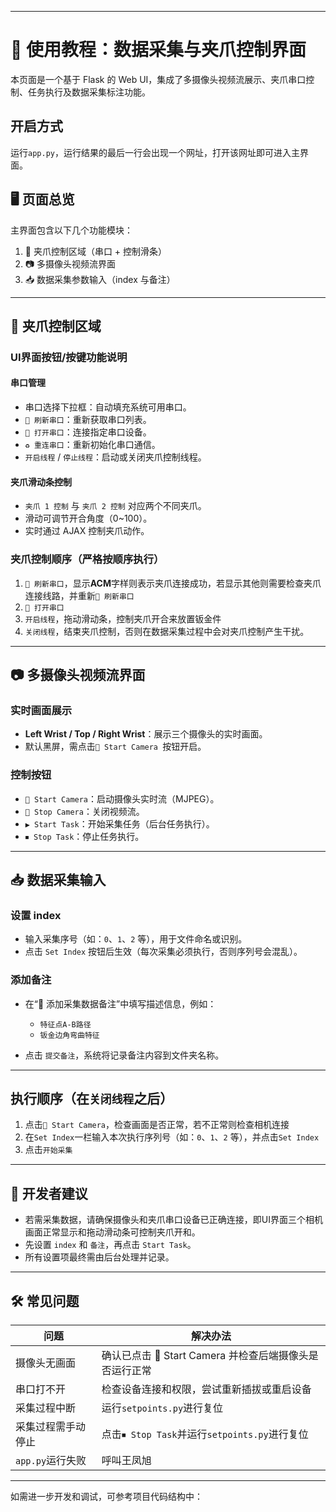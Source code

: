 
---

# 🧭 使用教程：数据采集与夹爪控制界面

本页面是一个基于 Flask 的 Web UI，集成了多摄像头视频流展示、夹爪串口控制、任务执行及数据采集标注功能。

## 开启方式
运行`app.py`，运行结果的最后一行会出现一个网址，打开该网址即可进入主界面。

## 🖥 页面总览

主界面包含以下几个功能模块：

1. 🤖 夹爪控制区域（串口 + 控制滑条）
2. 📷 多摄像头视频流界面
3. 📥 数据采集参数输入（index 与备注）

---

## 🤖 夹爪控制区域

### UI界面按钮/按键功能说明
#### 串口管理

* 串口选择下拉框：自动填充系统可用串口。
* `🔄 刷新串口`：重新获取串口列表。
* `🔌 打开串口`：连接指定串口设备。
* `♻️ 重连串口`：重新初始化串口通信。
* `开启线程` / `停止线程`：启动或关闭夹爪控制线程。

#### 夹爪滑动条控制

* `夹爪 1 控制` 与 `夹爪 2 控制` 对应两个不同夹爪。
* 滑动可调节开合角度（0\~100）。
* 实时通过 AJAX 控制夹爪动作。

### 夹爪控制顺序（严格按顺序执行）

1. `🔄 刷新串口`，显示**ACM**字样则表示夹爪连接成功，若显示其他则需要检查夹爪连接线路，并重新`🔄 刷新串口`
2. `🔌 打开串口`
3. `开启线程`，拖动滑动条，控制夹爪开合来放置钣金件
4. `关闭线程`，结束夹爪控制，否则在数据采集过程中会对夹爪控制产生干扰。
---

## 📷 多摄像头视频流界面

### 实时画面展示

* **Left Wrist / Top / Right Wrist**：展示三个摄像头的实时画面。
* 默认黑屏，需点击`🎥 Start Camera `按钮开启。

### 控制按钮

* `🎥 Start Camera`：启动摄像头实时流（MJPEG）。
* `🛑 Stop Camera`：关闭视频流。
* `▶️ Start Task`：开始采集任务（后台任务执行）。
* `⏹ Stop Task`：停止任务执行。

---

## 📥 数据采集输入

### 设置 index

* 输入采集序号（如：`0`、`1`、`2` 等），用于文件命名或识别。
* 点击 `Set Index` 按钮后生效（每次采集必须执行，否则序列号会混乱）。

### 添加备注

* 在“📝 添加采集数据备注”中填写描述信息，例如：

  * `特征点A-B路径`
  * `钣金边角弯曲特征`
* 点击 `提交备注`，系统将记录备注内容到文件夹名称。

---
## 执行顺序（在`关闭线程`之后）
1. 点击`🎥 Start Camera`，检查画面是否正常，若不正常则检查相机连接
2. 在`Set Index`一栏输入本次执行序列号（如：`0`、`1`、`2` 等），并点击`Set Index`
3. 点击`开始采集`
---

## 🧪 开发者建议

* 若需采集数据，请确保摄像头和夹爪串口设备已正确连接，即UI界面三个相机画面正常显示和拖动滑动条可控制夹爪开和。
* 先设置 `index` 和 `备注`，再点击 `Start Task`。
* 所有设置项最终需由后台处理并记录。

---

## 🛠 常见问题

| 问题      | 解决办法                             |
| ------- | -------------------------------- |
| 摄像头无画面  | 确认已点击 🎥 Start Camera 并检查后端摄像头是否运行正常 |
| 串口打不开   | 检查设备连接和权限，尝试重新插拔或重启设备              |
| 采集过程中断 | 运行`setpoints.py`进行复位 |
| 采集过程需手动停止 | 点击`⏹ Stop Task`并运行`setpoints.py`进行复位 |
| `app.py`运行失败 | 呼叫王凤旭 |

---

如需进一步开发和调试，可参考项目代码结构中：


